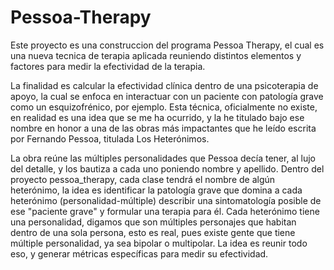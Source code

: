 # Pessoa-Therapy

Este proyecto es una construccion del programa Pessoa Therapy, el cual es una nueva
tecnica de terapia aplicada reuniendo distintos elementos y factores para medir la
efectividad de la terapia.

La finalidad es calcular la efectividad clínica dentro de una psicoterapia de
apoyo, la cual se enfoca en interactuar con un paciente con patología grave como un
esquizofrénico, por ejemplo. Esta técnica, oficialmente no existe, en realidad es una idea que
se me ha ocurrido, y la he titulado bajo ese nombre en honor a una de las obras más impactantes
que he leído escrita por Fernando Pessoa, titulada Los Heterónimos. 

La obra reúne las múltiples personalidades que Pessoa decía tener, al lujo del detalle, 
y los bautiza a cada uno poniendo nombre y apellido. Dentro del proyecto pessoa_therapy, 
cada clase tendrá el nombre de algún heterónimo, la idea es identificar la patología grave 
que domina a cada heterónimo (personalidad-múltiple) describir una sintomatología posible de 
ese "paciente grave" y formular una terapia para él. Cada heterónimo tiene una personalidad, 
digamos que son múltiples personajes que habitan dentro de una sola persona, esto es real, 
pues existe gente que tiene múltiple personalidad, ya sea bipolar o multipolar. 
La idea es reunir todo eso, y generar métricas específicas para medir su efectividad.
